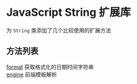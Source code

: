 # JavaScript String 扩展库

为 `String` 类添加了几个比较使用的扩展方法

## 方法列表
[format](https://github.com/jiangbai333/Common-tools/wiki/format "format Wiki") 获取格式化的日期时间字符串  
[engine](https://github.com/jiangbai333/Common-tools/wiki/engine "engine Wiki") 前端模板解析



